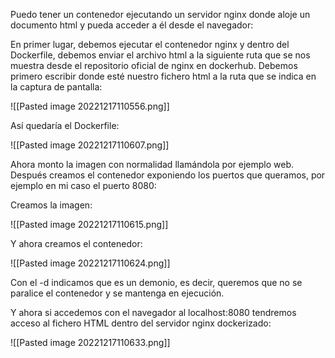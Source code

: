 Puedo tener un contenedor ejecutando un servidor nginx donde aloje un documento html y pueda acceder a él desde el navegador:

En primer lugar, debemos ejecutar el contenedor nginx y dentro del Dockerfile, debemos enviar el archivo html a la siguiente ruta que se nos muestra desde el repositorio oficial de nginx en dockerhub. Debemos primero escribir donde esté nuestro fichero html a la ruta que se indica en la captura de pantalla:

![[Pasted image 20221217110556.png]]

Así quedaría el Dockerfile:

![[Pasted image 20221217110607.png]]

Ahora monto la imagen con normalidad llamándola por ejemplo web. Después creamos el contenedor exponiendo los puertos que queramos, por ejemplo en mi caso el puerto 8080:

Creamos la imagen:

![[Pasted image 20221217110615.png]]

Y ahora creamos el contenedor:

![[Pasted image 20221217110624.png]]

Con el -d indicamos que es un demonio, es decir, queremos que no se paralice el contenedor y se mantenga en ejecución.

Y ahora si accedemos con el navegador al localhost:8080 tendremos acceso al fichero HTML dentro del servidor nginx dockerizado:

![[Pasted image 20221217110633.png]]
